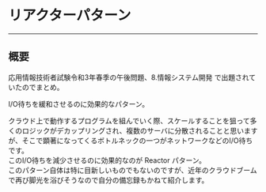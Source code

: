 # リアクターパターン

---

## 概要

応用情報技術者試験令和3年春季の午後問題、8.情報システム開発 で出題されていたのでまとめ。  

I/O待ちを緩和させるのに効果的なパターン。  

クラウド上で動作するプログラムを組んでいく際、スケールすることを狙って多くのロジックがデカップリングされ、複数のサーバに分散されることと思いますが、そこで顕著になってくるボトルネックの一つがネットワークなどのI/O待ちです。  
このI/O待ちを減少させるのに効果的なのが Reactor パターン。  
このパターン自体は特に目新しいものでもないのですが、近年のクラウドブームで再び脚光を浴びそうなので自分の備忘録もかねて紹介します。  
